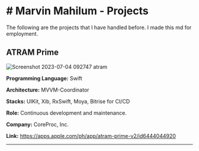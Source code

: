 # # Marvin Mahilum - Projects

The following are the projects that I have handled before. I made this md for employment.

## ATRAM Prime

![Screenshot 2023-07-04 092747 atram](https://github.com/marvinmahilum/marvin-projects/assets/74521191/edc90a0a-191b-4f00-9b7a-d3515f6a9412)

**Programming Language:** Swift

**Architecture:** MVVM-Coordinator

**Stacks:** UIKit, Xib, RxSwift, Moya, Bitrise for CI/CD

**Role:** Continuous development and maintenance.

**Company:** CoreProc, Inc.

**Link:** https://apps.apple.com/ph/app/atram-prime-v2/id6444044920

---

